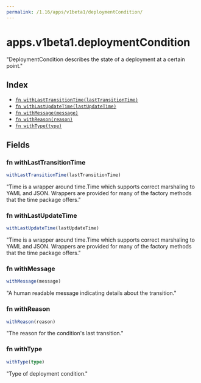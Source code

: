```yaml
---
permalink: /1.16/apps/v1beta1/deploymentCondition/
---
```


# apps.v1beta1.deploymentCondition

"DeploymentCondition describes the state of a deployment at a certain point."

## Index

* [`fn withLastTransitionTime(lastTransitionTime)`](#fn-withlasttransitiontime)
* [`fn withLastUpdateTime(lastUpdateTime)`](#fn-withlastupdatetime)
* [`fn withMessage(message)`](#fn-withmessage)
* [`fn withReason(reason)`](#fn-withreason)
* [`fn withType(type)`](#fn-withtype)

## Fields

### fn withLastTransitionTime

```ts
withLastTransitionTime(lastTransitionTime)
```

"Time is a wrapper around time.Time which supports correct marshaling to YAML and JSON.  Wrappers are provided for many of the factory methods that the time package offers."

### fn withLastUpdateTime

```ts
withLastUpdateTime(lastUpdateTime)
```

"Time is a wrapper around time.Time which supports correct marshaling to YAML and JSON.  Wrappers are provided for many of the factory methods that the time package offers."

### fn withMessage

```ts
withMessage(message)
```

"A human readable message indicating details about the transition."

### fn withReason

```ts
withReason(reason)
```

"The reason for the condition's last transition."

### fn withType

```ts
withType(type)
```

"Type of deployment condition."